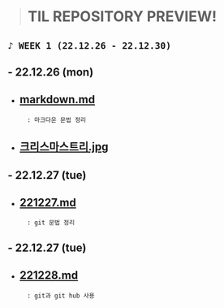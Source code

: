 > # TIL REPOSITORY PREVIEW!

## `♪ WEEK 1 (22.12.26 - 22.12.30)`
         
       
##	- 22.12.26 (mon)   
* ## [markdown.md](markdown.md)          
		: 마크다운 문법 정리    
    
* ## [크리스마스트리.jpg](크리스마스트리.jpg)   

## - 22.12.27 (tue)  
* ## [221227.md](221227.md)          
		: git 문법 정리    
          
## - 22.12.27 (tue)  
* ## [221228.md](221228.md)          
		: git과 git hub 사용 



